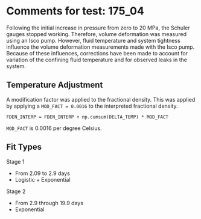 # Comments for test: 175_04
Following the initial increase in pressure from zero to 20 MPa, the Schuler gauges stopped working.
Therefore, volume deformation was measured using an Isco pump.  However, fluid temperature
and system tightness influence the volume deformation measurements made with the Isco pump.
Because of these influences, corrections have been made to account for variation of the
confining fluid temperature and for observed leaks in the system.

## Temperature Adjustment
A modification factor was applied to the fractional density.
This was applied by applying a ```MOD_FACT = 0.0016``` to the interpreted
fractional density.

```FDEN_INTERP = FDEN_INTERP + np.cumsum(DELTA_TEMP) * MOD_FACT```

```MOD_FACT``` is 0.0016 per degree Celsius.


## Fit Types

Stage 1
- From 2.09 to 2.9 days
- Logistic + Exponential

Stage 2
- From 2.9 through 19.9 days
- Exponential

